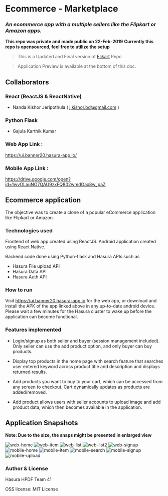 # Ecommerce - Marketplace
### ***An ecommerce app with a multiple sellers like the Flipkart or Amazon apps.***

**This repo was private and made public on 22-Feb-2019**
**Currently this repo is opensourced, feel free to utilize the setup**
> This is a Updated and Final version of [Elikart](https://github.com/NandaKishorJeripothula/Elikart) Repo

> Application Preview is available at the bottom of this doc.
## Collaborators
### React (ReactJS & ReactNative)
*   Nanda Kishor Jeripothula (  j.kishor.bd@gmail.com )

### Python Flask
*   Gajula Karthik Kumar 

### Web App Link :
https://ui.banner20.hasura-app.io/
### Mobile App Link :
https://drive.google.com/open?id=1wvOLauNO7QAU9zxFQ802wmdOax8w_paZ

## Ecommerce application
The objective was to create a clone of a popular eCommerce application like Flipkart or Amazon.

### Technologies used
Frontend of web app created using ReactJS. Android application created using React Native.

Backend code done using Python-flask and Hasura APIs such as

*   Hasura File upload API
*   Hasura Data API
*   Hasura Auth API
### How to run
Visit https://ui.banner20.hasura-app.io for the web app, or download and install the APK of the app linked above in any up-to-date android device. Please wait a few minutes for the Hasura cluster to wake up before the application can become functional.

### Features implemented
*   Login/signup as both seller and buyer (session management included). Only seller can use the add product option, and only buyer can buy products.

*   Display top products in the home page with search feature that searches user entered keyword across product title and description and displays returned results.

*   Add products you want to buy to your cart, which can be accessed from any screen to checkout. Cart dynamically updates as products are added/removed.

*   Add product allows users with seller accounts to upload image and add product data, which then becomes available in the application.

## Application Snapshots
**Note: Due to the size, the snaps might be presented in enlarged view**

[web_home]:snaps/web_home.jpg
[web_item]:snaps/web_item.jpg
[web_list]:snaps/web_list.jpg
[web_list2]:snaps/web_list2.jpg
[web_signup]:snaps/web_signup.jpg
[mobile_home]:snpas/mobile_home.png
[mobile_item]:snaps/mobile_item.png
[mobile_search]:snaps/mobile_search.png
[mobile_signup]:snaps/mobile_signup.png
[mobile_upload]:snaps/mobile_upload.png
![web-home][web_home]
![web-item][web_item]
![web-list][web_list]
![web-list2][web_list2]
![web-signup][web_signup]
![mobile-home][mobile_home]
![mobile-item][mobile_item]
![mobile-search][mobile_search]
![mobile-signup][mobile_signup]
![mobile-upload][mobile_upload]



### Author & License
Hasura HPDF Team 41

OSS license:	MIT License
